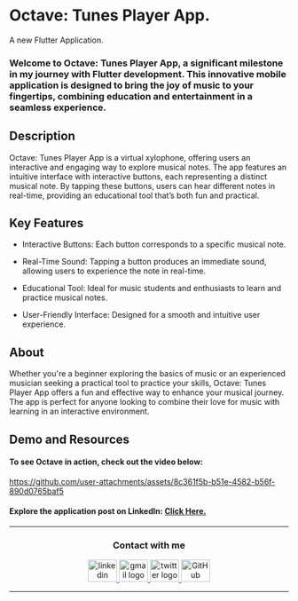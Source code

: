 # Octave: Tunes Player App.
A new Flutter Application.


### Welcome to Octave: Tunes Player App, a significant milestone in my journey with Flutter development. This innovative mobile application is designed to bring the joy of music to your fingertips, combining education and entertainment in a seamless experience.


## Description
Octave: Tunes Player App is a virtual xylophone, offering users an interactive and engaging way to explore musical notes. The app features an intuitive interface with interactive buttons, each representing a distinct musical note. By tapping these buttons, users can hear different notes in real-time, providing an educational tool that’s both fun and practical.


## Key Features
- Interactive Buttons: Each button corresponds to a specific musical note.

- Real-Time Sound: Tapping a button produces an immediate sound, allowing users to experience the note in real-time.

- Educational Tool: Ideal for music students and enthusiasts to learn and practice musical notes.

- User-Friendly Interface: Designed for a smooth and intuitive user experience.


## About
Whether you're a beginner exploring the basics of music or an experienced musician seeking a practical tool to practice your skills, Octave: Tunes Player App offers a fun and effective way to enhance your musical journey. The app is perfect for anyone looking to combine their love for music with learning in an interactive environment.


## Demo and Resources
#### To see Octave in action, check out the video below:
https://github.com/user-attachments/assets/8c361f5b-b51e-4582-b56f-890d0765baf5

#### Explore the application post on LinkedIn: <a target="_blank" href="https://www.linkedin.com/posts/theahmedhany_dart-flutter-octave-activity-7229399531971325953-r1SO?utm_source=share&utm_medium=member_desktop"> Click Here. </a>


-----

<h3 align="center">
    Contact with me
</h3>

<div align="center">
  <a href="https://www.linkedin.com/in/theahmedhany/" target="_blank">
    <img src="https://skillicons.dev/icons?i=linkedin&theme=dark" width="52" height="40" alt="linkedin logo"/>
  </a>
  <a href="mailto:a7medhanyshokry@gmail.com" target="_blank">
    <img src="https://skillicons.dev/icons?i=gmail&theme=light" width="52" height="40" alt="gmail logo"/> 
  </a>
  <a href="https://x.com/theahmedhany" target="_blank">
    <img src="https://skillicons.dev/icons?i=twitter&theme=dark" width="52" height="40" alt="twitter logo"/>
  </a>
  <a href="https://github.com/theahmedhany" target="_blank">
    <img src="https://skillicons.dev/icons?i=github&theme=dark" width="52" height="40" alt="GitHub logo"/>
  </a>
</div>

-----
